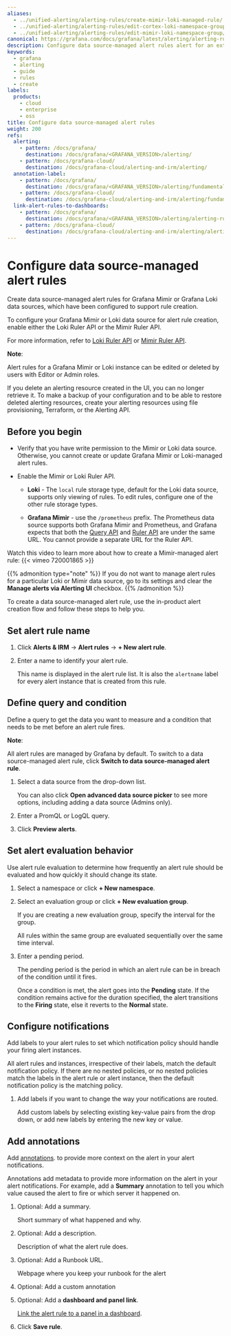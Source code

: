 ```yaml
---
aliases:
  - ../unified-alerting/alerting-rules/create-mimir-loki-managed-rule/ # /docs/grafana/<GRAFANA_VERSION>/alerting/unified-alerting/alerting-rules/create-mimir-loki-managed-rule/
  - ../unified-alerting/alerting-rules/edit-cortex-loki-namespace-group/ # /docs/grafana/<GRAFANA_VERSION>/alerting/unified-alerting/alerting-rules/edit-cortex-loki-namespace-group/
  - ../unified-alerting/alerting-rules/edit-mimir-loki-namespace-group/ # /docs/grafana/<GRAFANA_VERSION>/alerting/unified-alerting/alerting-rules/edit-mimir-loki-namespace-group/
canonical: https://grafana.com/docs/grafana/latest/alerting/alerting-rules/create-mimir-loki-managed-rule/
description: Configure data source-managed alert rules alert for an external Grafana Mimir or Loki instance
keywords:
  - grafana
  - alerting
  - guide
  - rules
  - create
labels:
  products:
    - cloud
    - enterprise
    - oss
title: Configure data source-managed alert rules
weight: 200
refs:
  alerting:
    - pattern: /docs/grafana/
      destination: /docs/grafana/<GRAFANA_VERSION>/alerting/
    - pattern: /docs/grafana-cloud/
      destination: /docs/grafana-cloud/alerting-and-irm/alerting/
  annotation-label:
    - pattern: /docs/grafana/
      destination: /docs/grafana/<GRAFANA_VERSION>/alerting/fundamentals/alert-rules/annotation-label/
    - pattern: /docs/grafana-cloud/
      destination: /docs/grafana-cloud/alerting-and-irm/alerting/fundamentals/alert-rules/annotation-label/
  link-alert-rules-to-dashboards:
    - pattern: /docs/grafana/
      destination: /docs/grafana/<GRAFANA_VERSION>/alerting/alerting-rules/link-alert-rules-to-dashboards/
    - pattern: /docs/grafana-cloud/
      destination: /docs/grafana-cloud/alerting-and-irm/alerting/alerting-rules/link-alert-rules-to-dashboards/
---
```


# Configure data source-managed alert rules

Create data source-managed alert rules for Grafana Mimir or Grafana Loki data sources, which have been configured to support rule creation.

To configure your Grafana Mimir or Loki data source for alert rule creation, enable either the Loki Ruler API or the Mimir Ruler API.

For more information, refer to [Loki Ruler API](/docs/loki/<GRAFANA_VERSION>/api/#ruler) or [Mimir Ruler API](/docs/mimir/<GRAFANA_VERSION>/references/http-api/#ruler).

**Note**:

Alert rules for a Grafana Mimir or Loki instance can be edited or deleted by users with Editor or Admin roles.

If you delete an alerting resource created in the UI, you can no longer retrieve it.
To make a backup of your configuration and to be able to restore deleted alerting resources, create your alerting resources using file provisioning, Terraform, or the Alerting API.

## Before you begin

- Verify that you have write permission to the Mimir or Loki data source. Otherwise, you cannot create or update Grafana Mimir or Loki-managed alert rules.

- Enable the Mimir or Loki Ruler API.

  - **Loki** - The `local` rule storage type, default for the Loki data source, supports only viewing of rules. To edit rules, configure one of the other rule storage types.

  - **Grafana Mimir** - use the `/prometheus` prefix. The Prometheus data source supports both Grafana Mimir and Prometheus, and Grafana expects that both the [Query API](/docs/mimir/latest/operators-guide/reference-http-api/#querier--query-frontend) and [Ruler API](/docs/mimir/latest/operators-guide/reference-http-api/#ruler) are under the same URL. You cannot provide a separate URL for the Ruler API.

Watch this video to learn more about how to create a Mimir-managed alert rule: {{< vimeo 720001865 >}}

{{% admonition type="note" %}}
If you do not want to manage alert rules for a particular Loki or Mimir data source, go to its settings and clear the **Manage alerts via Alerting UI** checkbox.
{{% /admonition %}}

To create a data source-managed alert rule, use the in-product alert creation flow and follow these steps to help you.

## Set alert rule name

1. Click **Alerts & IRM** -> **Alert rules** -> **+ New alert rule**.
1. Enter a name to identify your alert rule.

   This name is displayed in the alert rule list. It is also the `alertname` label for every alert instance that is created from this rule.

## Define query and condition

Define a query to get the data you want to measure and a condition that needs to be met before an alert rule fires.

**Note**:

All alert rules are managed by Grafana by default. To switch to a data source-managed alert rule, click **Switch to data source-managed alert rule**.

1. Select a data source from the drop-down list.

   You can also click **Open advanced data source picker** to see more options, including adding a data source (Admins only).

1. Enter a PromQL or LogQL query.
1. Click **Preview alerts**.

## Set alert evaluation behavior

Use alert rule evaluation to determine how frequently an alert rule should be evaluated and how quickly it should change its state.

1. Select a namespace or click **+ New namespace**.
1. Select an evaluation group or click **+ New evaluation group**.

   If you are creating a new evaluation group, specify the interval for the group.

   All rules within the same group are evaluated sequentially over the same time interval.

1. Enter a pending period.

   The pending period is the period in which an alert rule can be in breach of the condition until it fires.

   Once a condition is met, the alert goes into the **Pending** state. If the condition remains active for the duration specified, the alert transitions to the **Firing** state, else it reverts to the **Normal** state.

## Configure notifications

Add labels to your alert rules to set which notification policy should handle your firing alert instances.

All alert rules and instances, irrespective of their labels, match the default notification policy. If there are no nested policies, or no nested policies match the labels in the alert rule or alert instance, then the default notification policy is the matching policy.

1. Add labels if you want to change the way your notifications are routed.

   Add custom labels by selecting existing key-value pairs from the drop down, or add new labels by entering the new key or value.

## Add annotations

Add [annotations](ref:annotation-label). to provide more context on the alert in your alert notifications.

Annotations add metadata to provide more information on the alert in your alert notifications. For example, add a **Summary** annotation to tell you which value caused the alert to fire or which server it happened on.

1. Optional: Add a summary.

   Short summary of what happened and why.

1. Optional: Add a description.

   Description of what the alert rule does.

1. Optional: Add a Runbook URL.

   Webpage where you keep your runbook for the alert

1. Optional: Add a custom annotation
1. Optional: Add a **dashboard and panel link**.

   [Link the alert rule to a panel in a dashboard](ref:link-alert-rules-to-dashboards).

1. Click **Save rule**.
